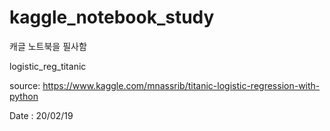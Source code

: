 # kaggle_notebook_study

캐글 노트북을 필사함

logistic_reg_titanic

source: https://www.kaggle.com/mnassrib/titanic-logistic-regression-with-python

Date : 20/02/19
